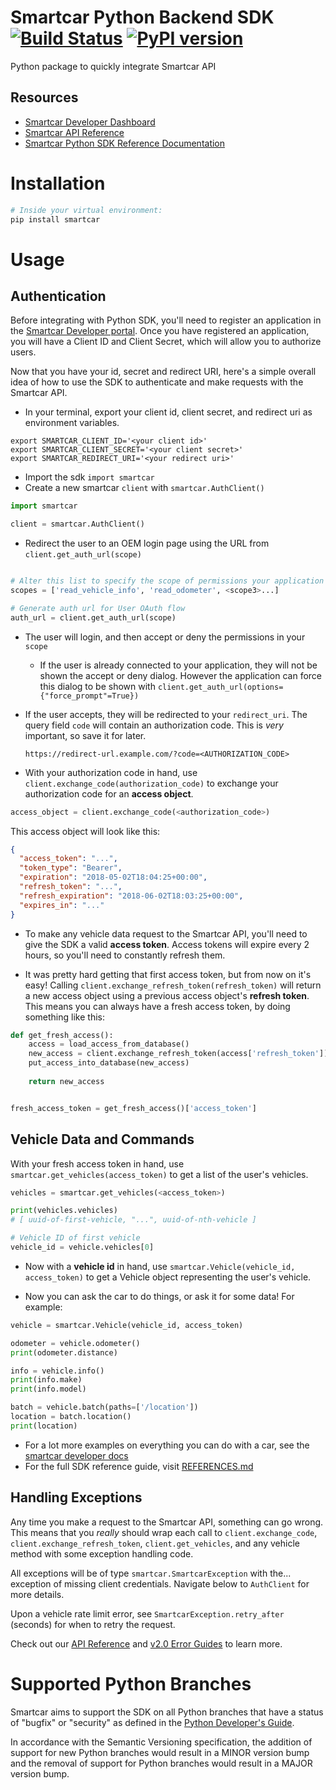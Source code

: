 # Smartcar Python Backend SDK [![Build Status][ci-image]][ci-url] [![PyPI version][pypi-image]][pypi-url]

Python package to quickly integrate Smartcar API

## Resources

- [Smartcar Developer Dashboard][smartcar-developer]
- [Smartcar API Reference][smartcar-docs-api]
- [Smartcar Python SDK Reference Documentation][smartcar-python-sdk-reference]

# Installation

```python
# Inside your virtual environment:
pip install smartcar
```

# Usage

## Authentication

Before integrating with Python SDK, you'll need to register an application in
the [Smartcar Developer portal](https://dashboard.smartcar.com). Once you have registered an application, you will have
a Client ID and Client Secret, which will allow you to authorize users.

Now that you have your id, secret and redirect URI, here's a simple overall idea of how to use the SDK to authenticate
and make requests with the Smartcar API.

- In your terminal, export your client id, client secret, and redirect uri as environment variables.

```
export SMARTCAR_CLIENT_ID='<your client id>'
export SMARTCAR_CLIENT_SECRET='<your client secret>'
export SMARTCAR_REDIRECT_URI='<your redirect uri>'
```

- Import the sdk `import smartcar`
- Create a new smartcar `client` with `smartcar.AuthClient()`

```python
import smartcar

client = smartcar.AuthClient()
```

- Redirect the user to an OEM login page using the URL from `client.get_auth_url(scope)`

```python

# Alter this list to specify the scope of permissions your application is requesting access to
scopes = ['read_vehicle_info', 'read_odometer', <scope3>...]

# Generate auth url for User OAuth flow
auth_url = client.get_auth_url(scope)
```

- The user will login, and then accept or deny the permissions in your `scope`

  - If the user is already connected to your application, they will not be shown the accept or deny dialog. However
    the application can force this dialog to be shown with `client.get_auth_url(options={"force_prompt"=True})`

- If the user accepts, they will be redirected to your `redirect_uri`. The query field `code` will contain an
  authorization code. This is _very_ important, so save it for later.

  `https://redirect-url.example.com/?code=<AUTHORIZATION_CODE>`

- With your authorization code in hand, use `client.exchange_code(authorization_code)` to exchange your authorization code for an **access object**.

```python
access_object = client.exchange_code(<authorization_code>)
```

This access object will look like this:

```json
{
  "access_token": "...",
  "token_type": "Bearer",
  "expiration": "2018-05-02T18:04:25+00:00",
  "refresh_token": "...",
  "refresh_expiration": "2018-06-02T18:03:25+00:00",
  "expires_in": "..."
}
```

- To make any vehicle data request to the Smartcar API, you'll need to give the SDK a valid **access token**. Access
  tokens will expire every 2 hours, so you'll need to constantly refresh them.

- It was pretty hard getting that first access token, but from now on it's easy!
  Calling `client.exchange_refresh_token(refresh_token)` will return a new access object using a previous access
  object's **refresh token**. This means you can always have a fresh access token, by doing something like this:

```python
def get_fresh_access():
    access = load_access_from_database()
    new_access = client.exchange_refresh_token(access['refresh_token'])
    put_access_into_database(new_access)
    
    return new_access


fresh_access_token = get_fresh_access()['access_token']
```

## Vehicle Data and Commands

With your fresh access token in hand, use `smartcar.get_vehicles(access_token)` to get a list of the user's vehicles.

```python
vehicles = smartcar.get_vehicles(<access_token>)

print(vehicles.vehicles)
# [ uuid-of-first-vehicle, "...", uuid-of-nth-vehicle ]

# Vehicle ID of first vehicle
vehicle_id = vehicle.vehicles[0]
```


- Now with a **vehicle id** in hand, use `smartcar.Vehicle(vehicle_id, access_token)` to get a Vehicle object
  representing the user's vehicle.

- Now you can ask the car to do things, or ask it for some data! For example:

```python
vehicle = smartcar.Vehicle(vehicle_id, access_token)

odometer = vehicle.odometer()
print(odometer.distance)

info = vehicle.info()
print(info.make)
print(info.model)

batch = vehicle.batch(paths=['/location'])
location = batch.location()
print(location)
```

- For a lot more examples on everything you can do with a car, see
  the [smartcar developer docs](https://smartcar.com/docs)
- For the full SDK reference guide, visit [REFERENCES.md][smartcar-python-sdk-reference]

## Handling Exceptions

Any time you make a request to the Smartcar API, something can go wrong. This means that you _really_ should wrap each
call to `client.exchange_code`, `client.exchange_refresh_token`, `client.get_vehicles`, and any vehicle method with
some exception handling code.

All exceptions will be of type `smartcar.SmartcarException` with the... exception of missing client
credentials. Navigate below to `AuthClient` for more details.

Upon a vehicle rate limit error, see `SmartcarException.retry_after` (seconds) for when to retry the request.

Check out our [API Reference](https://smartcar.com/docs/api/?version=v2.0#errors)
and [v2.0 Error Guides](https://smartcar.com/docs/errors/v2.0/billing) to learn more.

[ci-url]: https://travis-ci.com/smartcar/python-sdk
[ci-image]: https://travis-ci.com/smartcar/python-sdk.svg?token=FcsopC3DdDmqUpnZsrwg&branch=master
[pypi-url]: https://badge.fury.io/py/smartcar
[pypi-image]: https://badge.fury.io/py/smartcar.svg
[smartcar-developer]: https://developer.smartcar.com
[smartcar-docs-api]: https://smartcar.com/docs
[smartcar-python-sdk-reference]: https://github.com/smartcar/python-sdk/blob/master/REFERENCE.md

# Supported Python Branches

Smartcar aims to support the SDK on all Python branches that have a status of "bugfix" or "security" as defined in the [Python Developer's Guide](https://devguide.python.org/#status-of-python-branches).

In accordance with the Semantic Versioning specification, the addition of support for new Python branches would result in a MINOR version bump and the removal of support for Python branches would result in a MAJOR version bump.

